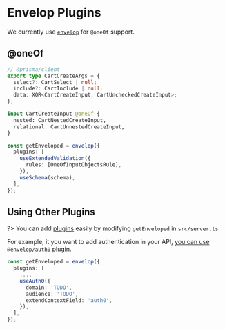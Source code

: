 # Envelop Plugins

We currently use [`envelop`](https://github.com/dotansimha/envelop) for `@oneOf`
support.

## @oneOf

```typescript
// @prisma/client
export type CartCreateArgs = {
  select?: CartSelect | null;
  include?: CartInclude | null;
  data: XOR<CartCreateInput, CartUncheckedCreateInput>;
};
```

```graphql
input CartCreateInput @oneOf {
  nested: CartNestedCreateInput,
  relational: CartUnnestedCreateInput,
}
```

```typescript
const getEnveloped = envelop({
  plugins: [
    useExtendedValidation({
      rules: [OneOfInputObjectsRule],
    }),
    useSchema(schema),
  ],
});
```

## Using Other Plugins

?> You can add [plugins](https://www.envelop.dev/plugins) easily by modifying
`getEnveloped` in `src/server.ts`

For example, it you want to add authentication in your API,
[you can use `@envelop/auth0` plugin](https://www.envelop.dev/docs/guides/adding-authentication-with-auth0).

```typescript
const getEnveloped = envelop({
  plugins: [
    ...,
    useAuth0({
      domain: 'TODO',
      audience: 'TODO',
      extendContextField: 'auth0',
    }),
  ],
});
```

